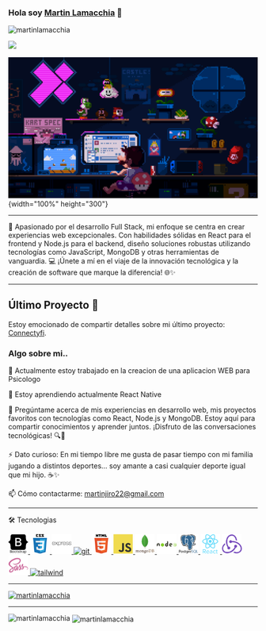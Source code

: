 ### Hola soy [Martin Lamacchia][website] 👋

<p align="left"> <img src="https://komarev.com/ghpvc/?username=martinlamacchia&label=Profile%20views&color=0e75b6&style=flat" alt="martinlamacchia" /> </p>

 [<img src="https://img.icons8.com/color/48/000000/linkedin.png" width="5%"/>](https://www.linkedin.com/in/martin-lamacchia-a1622726b/)

![GIF](https://github.com/MartinLamacchia/assets-GitHub-Profile/raw/main/225813708-98b745f2-7d22-48cf-9150-083f1b00d6c9.gif){width="100%" height="300"}

---

🚀 Apasionado por el desarrollo Full Stack, mi enfoque se centra en crear experiencias web excepcionales. Con habilidades sólidas en React para el frontend y Node.js para el backend, diseño soluciones robustas utilizando tecnologías como JavaScript, MongoDB y otras herramientas de vanguardia. 💻 ¡Únete a mí en el viaje de la innovación tecnológica y la creación de software que marque la diferencia! 🌐✨

---

## Último Proyecto 🚀

Estoy emocionado de compartir detalles sobre mi último proyecto: [Connectyfi](https://connectify-front-ruby.vercel.app/).


### Algo sobre mi..

🔭 Actualmente estoy trabajado en la creacion de una aplicacion WEB para Psicologo

🌱 Estoy aprendiendo actualmente React Native

💬 Pregúntame acerca de mis experiencias en desarrollo web, mis proyectos favoritos con tecnologías como React, Node.js y MongoDB. Estoy aquí para compartir conocimientos y aprender juntos. ¡Disfruto de las conversaciones tecnológicas! 🔍🚀

⚡ Dato curioso: En mi tiempo libre me gusta de pasar tiempo con mi familia jugando a distintos deportes... soy amante a casi cualquier deporte igual que mi hijo. ☕✨

📫 Cómo contactarme: martinjiro22@gmail.com

---

🛠️ Tecnologias

<p align="left"> <a href="https://getbootstrap.com" target="_blank" rel="noreferrer"> <img src="https://raw.githubusercontent.com/devicons/devicon/master/icons/bootstrap/bootstrap-plain-wordmark.svg" alt="bootstrap" width="40" height="40"/> </a> <a href="https://www.w3schools.com/css/" target="_blank" rel="noreferrer"> <img src="https://raw.githubusercontent.com/devicons/devicon/master/icons/css3/css3-original-wordmark.svg" alt="css3" width="40" height="40"/> </a> <a href="https://expressjs.com" target="_blank" rel="noreferrer"> <img src="https://raw.githubusercontent.com/devicons/devicon/master/icons/express/express-original-wordmark.svg" alt="express" width="40" height="40"/> </a> <a href="https://git-scm.com/" target="_blank" rel="noreferrer"> <img src="https://www.vectorlogo.zone/logos/git-scm/git-scm-icon.svg" alt="git" width="40" height="40"/> </a> <a href="https://www.w3.org/html/" target="_blank" rel="noreferrer"> <img src="https://raw.githubusercontent.com/devicons/devicon/master/icons/html5/html5-original-wordmark.svg" alt="html5" width="40" height="40"/> </a> <a href="https://developer.mozilla.org/en-US/docs/Web/JavaScript" target="_blank" rel="noreferrer"> <img src="https://raw.githubusercontent.com/devicons/devicon/master/icons/javascript/javascript-original.svg" alt="javascript" width="40" height="40"/> </a> <a href="https://www.mongodb.com/" target="_blank" rel="noreferrer"> <img src="https://raw.githubusercontent.com/devicons/devicon/master/icons/mongodb/mongodb-original-wordmark.svg" alt="mongodb" width="40" height="40"/> </a> <a href="https://nodejs.org" target="_blank" rel="noreferrer"> <img src="https://raw.githubusercontent.com/devicons/devicon/master/icons/nodejs/nodejs-original-wordmark.svg" alt="nodejs" width="40" height="40"/> </a> <a href="https://www.postgresql.org" target="_blank" rel="noreferrer"> <img src="https://raw.githubusercontent.com/devicons/devicon/master/icons/postgresql/postgresql-original-wordmark.svg" alt="postgresql" width="40" height="40"/> </a> <a href="https://reactjs.org/" target="_blank" rel="noreferrer"> <img src="https://raw.githubusercontent.com/devicons/devicon/master/icons/react/react-original-wordmark.svg" alt="react" width="40" height="40"/> </a> <a href="https://redux.js.org" target="_blank" rel="noreferrer"> <img src="https://raw.githubusercontent.com/devicons/devicon/master/icons/redux/redux-original.svg" alt="redux" width="40" height="40"/> </a> <a href="https://sass-lang.com" target="_blank" rel="noreferrer"> <img src="https://raw.githubusercontent.com/devicons/devicon/master/icons/sass/sass-original.svg" alt="sass" width="40" height="40"/> </a> <a href="https://tailwindcss.com/" target="_blank" rel="noreferrer"> <img src="https://www.vectorlogo.zone/logos/tailwindcss/tailwindcss-icon.svg" alt="tailwind" width="40" height="40"/> </a> </p>

---

<p align="left"> <a href="https://github.com/ryo-ma/github-profile-trophy"><img src="https://github-profile-trophy.vercel.app/?username=martinlamacchia" alt="martinlamacchia" /></a> </p>

---

<p><img align="left" src="https://github-readme-stats.vercel.app/api/top-langs?username=martinlamacchia&show_icons=true&locale=en&layout=compact" alt="martinlamacchia" /></p>



<p>&nbsp;<img align="center" src="https://github-readme-stats.vercel.app/api?username=martinlamacchia&show_icons=true&locale=en" alt="martinlamacchia" /></p>


<!-- Links -->
[website]: #